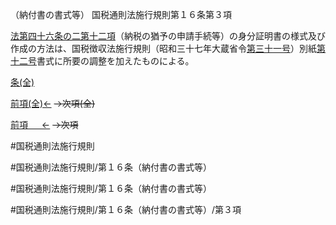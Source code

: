 （納付書の書式等）
国税通則法施行規則第１６条第３項

[法第四十六条の二第十二項](国税通則法＿＿＿＿＿第４６条の２第１２項)（納税の猶予の申請手続等）の身分証明書の様式及び作成の方法は、国税徴収法施行規則（昭和三十七年大蔵省令[第三十一号](国税通則法施行規則＿第１６条第３項第３１号)）別紙[第十二号](国税通則法施行規則＿第１６条第３項第１２号)書式に所要の調整を加えたものによる。

[条(全)](国税通則法施行規則＿第１６条_.md)

[前項(全)←](国税通則法施行規則＿第１６条第２項_.md)  ~~→次項(全)~~

[前項 　 ←](国税通則法施行規則＿第１６条第２項.md)  ~~→次項~~



#国税通則法施行規則

#国税通則法施行規則/第１６条（納付書の書式等）

#国税通則法施行規則/第１６条（納付書の書式等）

#国税通則法施行規則/第１６条（納付書の書式等）/第３項

